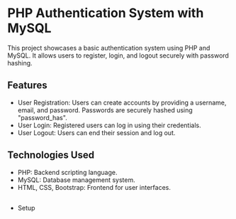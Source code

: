 # PHP Authentication System with MySQL

This project showcases a basic authentication system using PHP and MySQL. It allows users to register, login, and logout securely with password hashing.

## Features
- User Registration: Users can create accounts by providing a username, email, and password. Passwords are securely hashed using "password_has".
- User Login: Registered users can log in using their credentials.
- User Logout: Users can end their session and log out.

## Technologies Used
- PHP: Backend scripting language.
- MySQL: Database management system.
- HTML, CSS, Bootstrap: Frontend for user interfaces.

##
- Setup

